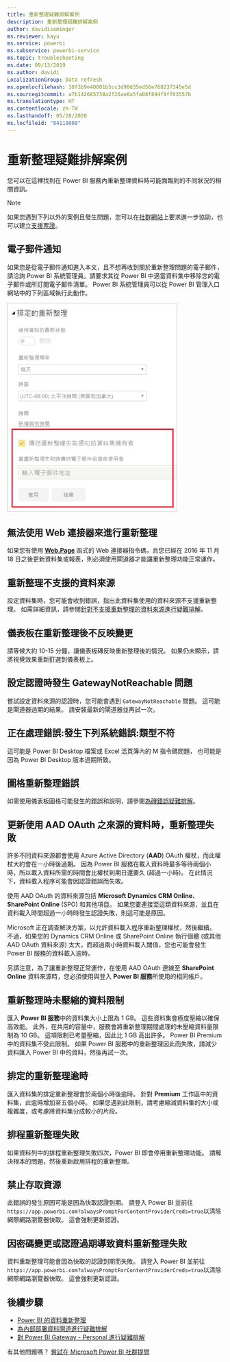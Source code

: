 ```yaml
---
title: 重新整理疑難排解案例
description: 重新整理疑難排解案例
author: davidiseminger
ms.reviewer: kayu
ms.service: powerbi
ms.subservice: powerbi-service
ms.topic: troubleshooting
ms.date: 09/13/2019
ms.author: davidi
LocalizationGroup: Data refresh
ms.openlocfilehash: 38f3b9e40001b5cc3d90d35ed56e768237345e5d
ms.sourcegitcommit: a7b142685738a2f26ae0a5fa08f894f9ff03557b
ms.translationtype: HT
ms.contentlocale: zh-TW
ms.lasthandoff: 05/28/2020
ms.locfileid: "84119808"
---
```

# <a name="troubleshooting-refresh-scenarios"></a>重新整理疑難排解案例

您可以在這裡找到在 Power BI 服務內重新整理資料時可能面臨到的不同狀況的相關資訊。

> [!NOTE]
> 如果您遇到下列以外的案例且發生問題，您可以在[社群網站](https://community.powerbi.com/)上要求進一步協助，也可以建立[支援票證](https://powerbi.microsoft.com/support/)。
>
>

## <a name="email-notifications"></a>電子郵件通知

如果您是從電子郵件通知進入本文，且不想再收到關於重新整理問題的電子郵件，請洽詢 Power BI 系統管理員。請要求其從 Power BI 中適當資料集中移除您的電子郵件或所訂閱電子郵件清單。 Power BI 系統管理員可以從 Power BI 管理入口網站中的下列區域執行此動作。

![重新整理通知的電子郵件](media/refresh-troubleshooting-refresh-scenarios/refresh-email.png)

## <a name="refresh-using-web-connector-doesnt-work-properly"></a>無法使用 Web 連接器來進行重新整理

如果您有使用 [**Web.Page**](/powerquery-m/web-page) 函式的 Web 連接器指令碼，且您已經在 2016 年 11 月 18 日之後更新資料集或報表，則必須使用閘道器才能讓重新整理功能正常運作。

## <a name="unsupported-data-source-for-refresh"></a>重新整理不支援的資料來源

設定資料集時，您可能會收到錯誤，指出此資料集使用的資料來源不支援重新整理。 如需詳細資訊，請參閱[針對不支援重新整理的資料來源進行疑難排解](service-admin-troubleshoot-unsupported-data-source-for-refresh.md)。

## <a name="dashboard-doesnt-reflect-changes-after-refresh"></a>儀表板在重新整理後不反映變更

請等候大約 10-15 分鐘，讓儀表板磚反映重新整理後的情況。 如果仍未顯示，請將視覺效果重新釘選到儀表板上。

## <a name="gatewaynotreachable-when-setting-credentials"></a>設定認證時發生 GatewayNotReachable 問題

嘗試設定資料來源的認證時，您可能會遇到 `GatewayNotReachable` 問題。 這可能是閘道器過期的結果。 請安裝最新的閘道器並再試一次。

## <a name="processing-error-the-following-system-error-occurred-type-mismatch"></a>正在處理錯誤:發生下列系統錯誤:類型不符

這可能是 Power BI Desktop 檔案或 Excel 活頁簿內的 M 指令碼問題， 也可能是因為 Power BI Desktop 版本過期所致。

## <a name="tile-refresh-errors"></a>圖格重新整理錯誤

如需使用儀表板圖格可能發生的錯誤和說明，請參閱[為磚錯誤疑難排解](refresh-troubleshooting-tile-errors.md)。

## <a name="refresh-fails-when-updating-data-from-sources-that-use-aad-oauth"></a>更新使用 AAD OAuth 之來源的資料時，重新整理失敗

許多不同資料來源都會使用 Azure Active Directory (**AAD**) OAuth 權杖，而此權杖大約會在一小時後過期。 因為 Power BI 服務在載入資料時最多等待兩個小時，所以載入資料所需的時間會比權杖到期日還要久 (超過一小時)。 在此情況下，資料載入程序可能會因認證錯誤而失敗。

使用 AAD OAuth 的資料來源包括 **Microsoft Dynamics CRM Online**、**SharePoint Online** (SPO) 和其他項目。 如果您要連接至這類資料來源，並且在資料載入時間超過一小時時發生認證失敗，則這可能是原因。

Microsoft 正在調查解決方案，以允許資料載入程序重新整理權杖，然後繼續。 不過，如果您的 Dynamics CRM Online 或 SharePoint Online 執行個體 (或其他 AAD OAuth 資料來源) 太大，而超過兩小時資料載入閾值，您也可能會發生 Power BI 服務的資料載入逾時。

另請注意，為了讓重新整理正常運作，在使用 AAD OAuth 連線至 **SharePoint Online** 資料來源時，您必須使用與登入 **Power BI 服務**所使用的相同帳戶。

## <a name="uncompressed-data-limits-for-refresh"></a>重新整理時未壓縮的資料限制

匯入 **Power BI 服務**中的資料集大小上限為 1 GB。 這些資料集會極度壓縮以確保高效能。 此外，在共用的容量中，服務會將重新整理期間處理的未壓縮資料量限制為 10 GB。 這項限制已考量壓縮，因此比 1 GB 高出許多。 Power BI Premium 中的資料集不受此限制。 如果 Power BI 服務中的重新整理因此而失敗，請減少資料匯入 Power BI 中的資料，然後再試一次。

## <a name="scheduled-refresh-timeout"></a>排定的重新整理逾時

匯入資料集的排定重新整理會於兩個小時後逾時。 針對 **Premium** 工作區中的資料集，此逾時增加至五個小時。 如果您遇到此限制，請考慮縮減資料集的大小或複雜度，或考慮將資料集分成較小的片段。

## <a name="scheduled-refresh-failures"></a>排程重新整理失敗

如果資料列中的排程重新整理失敗四次，Power BI 即會停用重新整理功能。 請解決根本的問題，然後重新啟用排程的重新整理。

## <a name="access-to-the-resource-is-forbidden"></a>禁止存取資源  

此錯誤的發生原因可能是因為快取認證到期。 請登入 Power BI 並前往 `https://app.powerbi.com?alwaysPromptForContentProviderCreds=true`以清除網際網路瀏覽器快取。 這會強制更新認證。

## <a name="data-refresh-failure-because-of-password-change-or-expired-credentials"></a>因密碼變更或認證過期導致資料重新整理失敗

資料重新整理可能會因為快取的認證到期而失敗。 請登入 Power BI 並前往 `https://app.powerbi.com?alwaysPromptForContentProviderCreds=true`以清除網際網路瀏覽器快取。 這會強制更新認證。

## <a name="next-steps"></a>後續步驟

- [Power BI 的資料重新整理](refresh-data.md)  
- [為內部部署資料閘道進行疑難排解](service-gateway-onprem-tshoot.md)  
- [對 Power BI Gateway - Personal 進行疑難排解](service-admin-troubleshooting-power-bi-personal-gateway.md)  

有其他問題嗎？ [嘗試在 Microsoft Power BI 社群提問](https://community.powerbi.com/)
